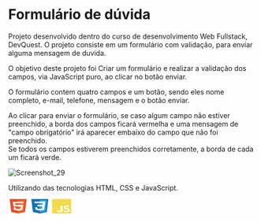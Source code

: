 <h1>Formulário de dúvida</h1>

<p>Projeto desenvolvido dentro do curso de desenvolvimento Web Fullstack, DevQuest. O projeto consiste em um formulário com validação, para enviar alguma mensagem de duvida. </p>
<p>O objetivo deste projeto foi Criar um formulário e realizar a validação dos campos, via JavaScript puro, ao clicar no botão enviar. </p>  
<p>O formulário contem quatro campos e um botão, sendo eles nome completo, e-mail, telefone, mensagem e o botão enviar.</p>

<p>Ao clicar para enviar o formulário, se caso algum campo não estiver preenchido, a borda dos campos ficará vermelha e uma mensagem
   de "campo obrigatório" irá aparecer embaixo do campo que não foi preenchido. <br>
   Se todos os campos estiverem preenchidos corretamente, a borda de cada um ficará verde.</p>

![Screenshot_29](https://github.com/user-attachments/assets/62e20724-3118-4828-931f-40321dc8fbf4)


<p>Utilizando das tecnologias HTML, CSS e JavaScript.</p>
<div style="display: inline_block">
  
  <img align="center" alt="HTML" height="30" width="40" src="https://raw.githubusercontent.com/devicons/devicon/master/icons/html5/html5-original.svg">
  <img align="center" alt="CSS" height="30" width="40" src="https://raw.githubusercontent.com/devicons/devicon/master/icons/css3/css3-original.svg">
  <img align="center" alt="Js" height="30" width="40" src="https://raw.githubusercontent.com/devicons/devicon/master/icons/javascript/javascript-plain.svg">
  
</div>
